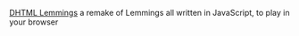 
[DHTML Lemmings](https://www.elizium.nu/scripts/lemmings/)
a remake of Lemmings all written in JavaScript, to play in your browser

